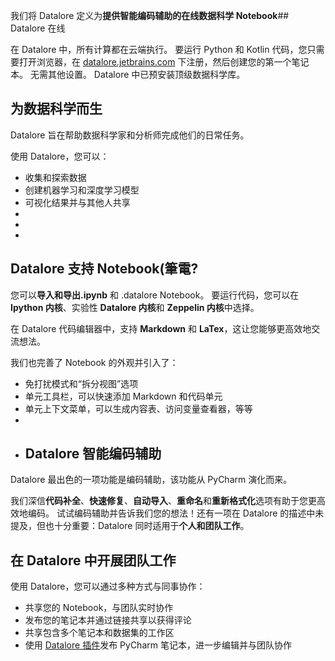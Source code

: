 我们将 Datalore 定义为**提供智能编码辅助的在线数据科学 Notebook**## Datalore 在线

在 Datalore 中，所有计算都在云端执行。 要运行 Python 和 Kotlin 代码，您只需要打开浏览器，在 [datalore.jetbrains.com](https://datalore.jetbrains.com/) 下注册，然后创建您的第一个笔记本。 无需其他设置。 Datalore 中已预安装顶级数据科学库。


## 为数据科学而生

Datalore 旨在帮助数据科学家和分析师完成他们的日常任务。

使用 Datalore，您可以：

-   收集和探索数据
-   创建机器学习和深度学习模型
-   可视化结果并与其他人共享
-   
-   
-   
## Datalore 支持 Notebook(筆電?

您可以**导入和导出.ipynb** 和 .datalore Notebook。 要运行代码，您可以在 **Ipython 内核**、实验性 **Datalore 内核**和 **Zeppelin 内核**中选择。

在 Datalore 代码编辑器中，支持 **Markdown** 和 **LaTex**，这让您能够更高效地交流想法。

我们也完善了 Notebook 的外观并引入了：

-   免打扰模式和“拆分视图”选项
-   单元工具栏，可以快速添加 Markdown 和代码单元
-   单元上下文菜单，可以生成内容表、访问变量查看器，等等
-   
-   ## Datalore 智能编码辅助

Datalore 最出色的一项功能是编码辅助，该功能从 PyCharm 演化而来。

我们深信**代码补全**、**快速修复**、**自动导入**、**重命名**和**重新格式化**选项有助于您更高效地编码。 试试编码辅助并告诉我们您的想法！还有一项在 Datalore 的描述中未提及，但也十分重要：Datalore 同时适用于**个人和团队工作**。

## 在 Datalore 中开展团队工作

使用 Datalore，您可以通过多种方式与同事协作：

-   共享您的 Notebook，与团队实时协作
-   发布您的笔记本并通过链接共享以获得评论
-   共享包含多个笔记本和数据集的工作区
-   使用 [Datalore 插件](https://plugins.jetbrains.com/plugin/12174-datalore)发布 PyCharm 笔记本，进一步编辑并与团队协作